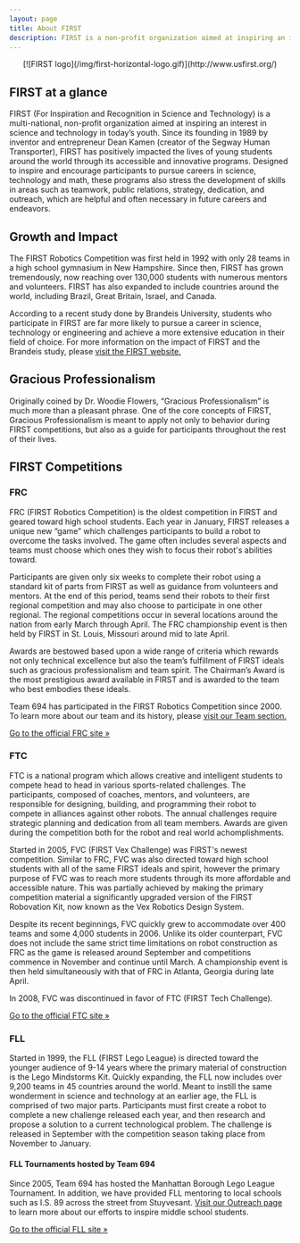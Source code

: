 ```yaml
---
layout: page
title: About FIRST
description: FIRST is a non-profit organization aimed at inspiring an interest in science and technology in today’s youth. It hosts the FRC, FTC, and FLL robotics competitions.
---
```

<div markdown="1" style="text-align: center">
    [![FIRST logo](/img/first-horizontal-logo.gif)](http://www.usfirst.org/)
</div>

## FIRST at a glance
FIRST (For Inspiration and Recognition in Science and Technology) is a multi-national, non-profit organization aimed at inspiring an interest in science and technology in today’s youth. Since its founding in 1989 by inventor and entrepreneur Dean Kamen (creator of the Segway Human Transporter), FIRST has positively impacted the lives of young students around the world through its accessible and innovative programs. Designed to inspire and encourage participants to pursue careers in science, technology and math, these programs also stress the development of skills in areas such as teamwork, public relations, strategy, dedication, and outreach, which are helpful and often necessary in future careers and endeavors.

## Growth and Impact
The FIRST Robotics Competition was first held in 1992 with only 28 teams in a high school gymnasium in New Hampshire. Since then, FIRST has grown tremendously, now reaching over 130,000 students with numerous mentors and volunteers. FIRST has also expanded to include countries around the world, including Brazil, Great Britain, Israel, and Canada.

According to a recent study done by Brandeis University, students who participate in FIRST are far more likely to pursue a career in science, technology or engineering and achieve a more extensive education in their field of choice. For more information on the impact of FIRST and the Brandeis study, please [visit the FIRST website.](http://www.usfirst.org/aboutus/impact)

## Gracious Professionalism
Originally coined by Dr. Woodie Flowers, “Gracious Professionalism” is much more than a pleasant phrase. One of the core concepts of FIRST, Gracious Professionalism is meant to apply not only to behavior during FIRST competitions, but also as a guide for participants throughout the rest of their lives.

## FIRST Competitions
### FRC
FRC (FIRST Robotics Competition) is the oldest competition in FIRST and geared toward high school students. Each year in January, FIRST releases a unique new “game” which challenges participants to build a robot to overcome the tasks involved. The game often includes several aspects and teams must choose which ones they wish to focus their robot's abilities toward.

Participants are given only six weeks to complete their robot using a standard kit of parts from FIRST as well as guidance from volunteers and mentors. At the end of this period, teams send their robots to their first regional competition and may also choose to participate in one other regional. The regional competitions occur in several locations around the nation from early March through April. The FRC championship event is then held by FIRST in St. Louis, Missouri around mid to late April.

Awards are bestowed based upon a wide range of criteria which rewards not only technical excellence but also the team’s fulfillment of FIRST ideals such as gracious professionalism and team spirit. The Chairman’s Award is the most prestigious award available in FIRST and is awarded to the team who best embodies these ideals.

Team 694 has participated in the FIRST Robotics Competition since 2000. To learn more about our team and its history, please [visit our Team section.](http://new.stuypulse.com/about)

[Go to the official FRC site &raquo;](http://www.usfirst.org/roboticsprograms/frc)

<div markdown="1" class="row">
<div class="span6">

### FTC
FTC is a national program which allows creative and intelligent students to compete head to head in various sports-related challenges. The participants, composed of coaches, mentors, and volunteers, are responsible for designing, building, and programming their robot to compete in alliances against other robots. The annual challenges require strategic planning and dedication from all team members. Awards are given during the competition both for the robot and real world achomplishments.

Started in 2005, FVC (FIRST Vex Challenge) was FIRST's newest competition. Similar to FRC, FVC was also directed toward high school students with all of the same FIRST ideals and spirit, however the primary purpose of FVC was to reach more students through its more affordable and accessible nature. This was partially achieved by making the primary competition material a significantly upgraded version of the FIRST Robovation Kit, now known as the Vex Robotics Design System.

Despite its recent beginnings, FVC quickly grew to accommodate over 400 teams and some 4,000 students in 2006. Unlike its older counterpart, FVC does not include the same strict time limitations on robot construction as FRC as the game is released around September and competitions commence in November and continue until March. A championship event is then held simultaneously with that of FRC in Atlanta, Georgia during late April.

In 2008, FVC was discontinued in favor of FTC (FIRST Tech Challenge).

[Go to the official FTC site &raquo;](http://www.usfirst.org/roboticsprograms/ftc)

</div>
<div class="span6">

### FLL
Started in 1999, the FLL (FIRST Lego League) is directed toward the younger audience of 9-14 years where the primary material of construction is the Lego Mindstorms Kit. Quickly expanding, the FLL now includes over 9,200 teams in 45 countries around the world. Meant to instill the same wonderment in science and technology at an earlier age, the FLL is comprised of two major parts. Participants must first create a robot to complete a new challenge released each year, and then research and propose a solution to a current technological problem. The challenge is released in September with the competition season taking place from November to January.

#### FLL Tournaments hosted by Team 694

Since 2005, Team 694 has hosted the Manhattan Borough Lego League Tournament. In addition, we have provided FLL mentoring to local schools such as I.S. 89 across the street from Stuyvesant. [Visit our Outreach page](http://new.stuypulse.com/community) to learn more about our efforts to inspire middle school students.

[Go to the official FLL site &raquo;](http://www.usfirst.org/roboticsprograms/fll)

</div>
</div>
